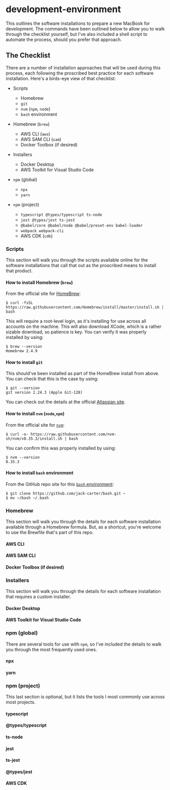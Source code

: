 # development-environment
This outlines the software installations to prepare a new MacBook for development. The commands have been outlined below to allow you to walk through the checklist yourself, but I've also included a shell script to automate the process, should you prefer that approach.

## The Checklist
There are a number of installation approaches that will be used during this process, each following the proscribed best practice for each software installation. Here's a birds-eye view of that checklist:

* Scripts
  * Homebrew
  * `git`
  * `nvm` (`npm`, `node`)
  * `bash` environment

* Homebrew (`brew`)
  * AWS CLI (`aws`)
  * AWS SAM CLI (`sam`)
  * Docker Toolbox (if desired)

* Installers
  * Docker Desktop
  * AWS Toolkit for Visual Studio Code

* `npm` (global)
  * `npx`
  * `yarn`

* `npm` (project)
  * `typescript @types/typescript ts-node`
  * `jest @types/jest ts-jest`
  * `@babel/core @babel/node @babel/preset-env babel-loader`
  * `webpack webpack-cli`
  *  AWS CDK (`cdk`)

### Scripts
This section will walk you through the scripts available online for the software installations that call that out as the proscribed means to install that product.

#### How to install Homebrew (`brew`)
From the official site for [HomeBrew](https://brew.sh):
```
$ curl -fsSL https://raw.githubusercontent.com/Homebrew/install/master/install.sh | bash
```
This will require a root-level login, as it's installing for use across all accounts on the machine. This will also download XCode, which is a rather sizable download, so patience is key. You can verify it was properly installed by using:
```
$ brew --version
Homebrew 2.4.9
```

#### How to install `git`
This should've been installed as part of the HomeBrew install from above. You can check that this is the case by using:
```
$ git --version
git version 2.24.3 (Apple Git-128)
```
You can check out the details at the official [Atlassian site](https://www.atlassian.com/git/tutorials/install-git).

#### How to install `nvm` (`node`,`npm`)
From the official site for [`nvm`](https://github.com/nvm-sh/nvm):
```
$ curl -o- https://raw.githubusercontent.com/nvm-sh/nvm/v0.35.3/install.sh | bash
```
You can confirm this was properly installed by using:
```
$ nvm --version
0.35.3
```

#### How to install `bash` environment
From the GitHub repo site for this [`bash` environment](https://github.com/jack-carter/bash):
```
$ git clone https://github.com/jack-carter/bash.git ~
$ mv ~/bash ~/.bash
```

### Homebrew
This section will walk you through the details for each software installation available through a Homebrew formula. But, as a shortcut, you're welcome to use the Brewfile that's part of this repo.

#### AWS CLI
#### AWS SAM CLI
#### Docker Toolbox (if desired)

### Installers
This section will walk you through the details for each software installation that requires a custom installer.

#### Docker Desktop
#### AWS Toolkit for Visual Studio Code

### npm (global)
There are several tools for use with `npm`, so I've included the details to walk you through the most frequently used ones.

#### npx
#### yarn

### npm (project)
This last section is optional, but it lists the tools I most commonly use across most projects.

#### typescript
#### @types/typescript
#### ts-node
#### jest
#### ts-jest
#### @types/jest
#### AWS CDK

